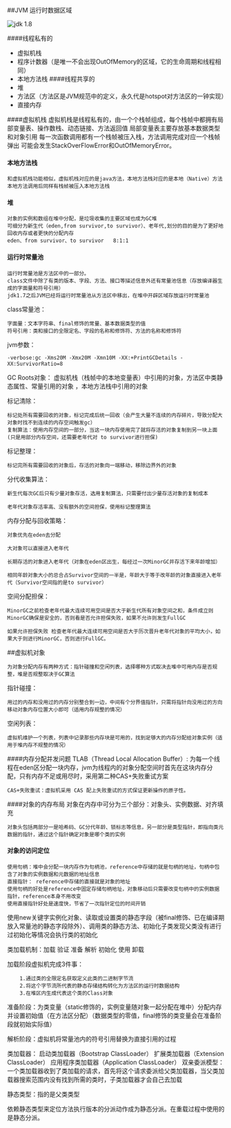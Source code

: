 ##JVM 运行时数据区域

![jdk 1.8](https://my-blog-to-use.oss-cn-beijing.aliyuncs.com/2019-3Java%E8%BF%90%E8%A1%8C%E6%97%B6%E6%95%B0%E6%8D%AE%E5%8C%BA%E5%9F%9FJDK1.8.png)

####线程私有的
* 虚拟机栈
* 程序计数器（是唯一不会出现OutOfMemory的区域，它的生命周期和线程相同）
* 本地方法栈
####线程共享的
* 堆
* 方法区（方法区是JVM规范中的定义，永久代是hotspot对方法区的一钟实现）
* 直接内存

####虚拟机栈
	虚拟机栈是线程私有的，由一个个栈帧组成，每个栈帧中都拥有局部变量表、操作数栈、动态链接、方法返回值
	局部变量表主要存放基本数据类型和对象引用
	每一次函数调用都有一个栈帧被压入栈，方法调用完成对应一个栈帧弹出
	可能会发生StackOverFlowError和OutOfMemoryError。

#### 本地方法栈
	和虚拟机栈功能相似，虚拟机栈对应的是java方法，本地方法栈对应的是本地（Native）方法
	本地方法调用后同样有栈帧被压入本地方法栈
#### 堆
	对象的实例和数组在堆中分配，是垃圾收集的主要区域也成为GC堆
	可细分为新生代（eden,from survivor,to survivor）、老年代,划分的目的是为了更好地回收内存或者更快的分配内存
	eden、from survivor、to survivor   8:1:1

#### 运行时常量池
	运行时常量池是方法区中的一部分。
	class文件中除了有类的版本、字段、方法、接口等描述信息外还有常量池信息（存放编译器生成的字面量和符号引用）
	jdk1.7之后JVM已经将运行时常量池从方法区中移出，在堆中开辟区域存放运行时常量池

class常量池：

	字面量：文本字符串、final修饰的常量、基本数据类型的值
	符号引用：类和接口的全限定名、字段的名称和修饰符、方法的名称和修饰符

jvm参数：

	-verbose:gc -Xms20M -Xmx20M -Xmn10M -XX:+PrintGCDetails -XX:SurvivorRatio=8 


GC Roots对象：
	虚拟机栈（栈帧中的本地变量表）中引用的对象，方法区中类静态属性、常量引用的对象 ，本地方法栈中引用的对象

标记清除：	

	标记处所有需要回收的对象，标记完成后统一回收（会产生大量不连续的内存碎片，导致分配大对象时找不到连续的内存空间触发gc）
	复制算法：使用内存空间的一部分，当这一块内存使用完了就将存活的对象复制到另一块上面(只是用部分内存空间，还需要老年代对 to survivor进行担保)

标记整理：

	标记完所有需要回收的对象后，存活的对象向一端移动，移除边界外的对象

分代收集算法：

	新生代每次GC后只有少量对象存活，选用复制算法，只需要付出少量存活对象的复制成本

	老年代对象存活率高、没有额外的空间担保，使用标记整理算法

内存分配与回收策略：

	对象优先在eden去分配

	大对象可以直接进入老年代

	长期存活的对象进入老年代（对象在eden区出生，每经过一次MinorGC并存活下来年龄增加）

	相同年龄对象大小的总合占Survivor空间的一半是，年龄大于等于改年龄的对象直接进入老年代（Survivor空间指的是to survivor）

空间分配担保：

	MinorGC之前检查老年代最大连续可用空间是否大于新生代所有对象空间之和，条件成立则MinorGC确保是安全的，否则看是否允许担保失败，如果不允许则发生FullGC

	如果允许担保失败 检查老年代最大连续可用空间是否大于历次晋升老年代对象的平均大小，如果大于则进行MinorGC，否则进行FullGC。

##虚拟机对象

	为对象分配内存有两种方式：指针碰撞和空闲列表，选择哪种方式取决去堆中可用内存是否规整，堆是否规整取决于GC算法

指针碰撞：

	用过的内存和没用过的内存分别整合到一边，中间有个分界值指针，只需将指针向没用过的方向移动对象内存位置大小即可（适用内存规整的情况）
空闲列表：

	虚拟机维护一个列表，列表中记录那些内存块是可用的，找到足够大的内存分配给对象实例（适用于堆内存不规整的情况）

####内存分配并发问题
	TLAB（Thread Local Allocation Buffer）: 为每一个线程在eden区分配一块内存，jvm为线程内的对象分配空间时首先在这块内存分配，只有内存不足或用尽时，采用第二种CAS+失败重试方案
	
	CAS+失败重试：虚拟机采用 CAS 配上失败重试的方式保证更新操作的原子性。

####对象的内存布局
	对象在内存中可分为三个部分：对象头、实例数据、对齐填充

	对象头包括两部分一是哈希码、GC分代年龄、锁标志等信息，另一部分是类型指针，即指向类元数据的指针，通过这个指针确定对象是哪个类的实例

#### 对象的访问定位
	使用句柄：堆中会分配一块内存作为句柄池，reference中存储的就是句柄的地址，句柄中包含了对象的实例数据和元数据的地址信息
	直接指针： reference中存储的直接就是对象的地址
	使用句柄的好处是reference中固定存储句柄地址，对象移动后只需要改变句柄中的实例数据指针，reference本身不用改变
	使用直接指针好处是速度快，节省了一次指针定位的时间开销
	
使用new关键字实例化对象、读取或设置类的静态字段（被final修饰、已在编译期放入常量池的静态字段除外）、调用类的静态方法、初始化子类发现父类没有进行过初始化等情况会执行类的初始化


类加载机制：加载 验证 准备 解析 初始化 使用 卸载

加载阶段虚拟机完成3件事：

		1.通过类的全限定名获取定义此类的二进制字节流
		2.将这个字节流所代表的静态存储结构转化为方法区的运行时数据结构
		3.在堆区内生成代表这个类的Class对象
				
准备阶段：为类变量（static修饰的，实例变量随对象一起分配在堆中）分配内存并设置初始值（在方法区分配）（数据类型的零值，final修饰的类变量会在准备阶段就初始实际值）	
	
解析阶段：虚拟机将常量池内的符号引用替换为直接引用的过程


类加载器：
启动类加载器（Bootstrap ClassLoader）  扩展类加载器（Extension ClassLoader） 应用程序类加载器（Application ClassLoader）
双亲委派模型：一个类加载器收到了类加载的请求，首先将这个请求委派给父类加载器，当父类加载器搜索范围内没有找到所需的类时，子类加载器才会自己去加载


静态类型：指的是父类类型

依赖静态类型来定位方法执行版本的分派动作成为静态分派。在重载过程中使用的是静态分派。		
